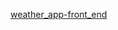 [weather_app-front_end]([weather_app-back_end](https://github.com/PhongPahmm/weather_app-back_end)
)
